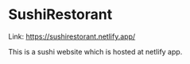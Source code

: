 # SushiRestorant

Link: https://sushirestorant.netlify.app/

This is a sushi website which is hosted at netlify app.
